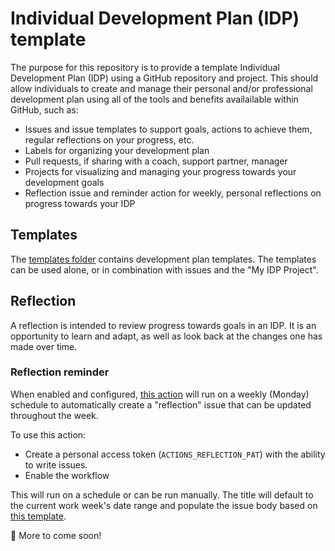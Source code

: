 # Individual Development Plan (IDP) template

The purpose for this repository is to provide a template Individual Development Plan (IDP) using a GitHub repository and project. 
This should allow individuals to create and manage their personal and/or professional development plan using all of the tools and benefits availailable within GitHub, such as:

* Issues and issue templates to support goals, actions to achieve them, regular reflections on your progress, etc.
* Labels for organizing your development plan
* Pull requests, if sharing with a coach, support partner, manager
* Projects for visualizing and managing your progress towards your development goals
* Reflection issue and reminder action for weekly, personal reflections on progress towards your IDP

## Templates

The [templates folder](./templates) contains development plan templates. The templates can be used alone, or in combination with issues and the "My IDP Project".

## Reflection

A reflection is intended to review progress towards goals in an IDP. It is an opportunity to learn and adapt, as well as look back at the changes one has made over time.

### Reflection reminder

When enabled and configured, [this action](./.github/workflows/reflection_reminder.yml) will run on a weekly (Monday) schedule to automatically create a "reflection" issue that can be updated throughout the week.

To use this action:
- Create a personal access token (`ACTIONS_REFLECTION_PAT`) with the ability to write issues.
- Enable the workflow

This will run on a schedule or can be run manually. The title will default to the current work week's date range and populate the issue body based on [this template](./.github/content-templates/reflection.md).

🚧 More to come soon!
